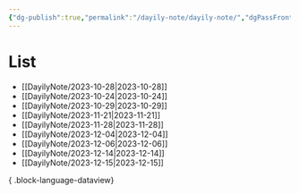 ```yaml
---
{"dg-publish":true,"permalink":"/dayily-note/dayily-note/","dgPassFrontmatter":true,"created":"2023-12-14T17:46:14.373+09:00","updated":"2023-12-14T18:43:19.398+09:00"}
---
```


# List
- [[DayilyNote/2023-10-28\|2023-10-28]]
- [[DayilyNote/2023-10-24\|2023-10-24]]
- [[DayilyNote/2023-10-29\|2023-10-29]]
- [[DayilyNote/2023-11-21\|2023-11-21]]
- [[DayilyNote/2023-11-28\|2023-11-28]]
- [[DayilyNote/2023-12-04\|2023-12-04]]
- [[DayilyNote/2023-12-06\|2023-12-06]]
- [[DayilyNote/2023-12-14\|2023-12-14]]
- [[DayilyNote/2023-12-15\|2023-12-15]]

{ .block-language-dataview}
